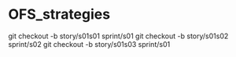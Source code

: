 # OFS_strategies
git checkout -b story/s01s01 sprint/s01
git checkout -b story/s01s02 sprint/s02
git checkout -b story/s01s03 sprint/s01
